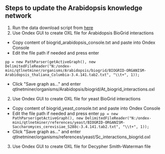 ## Steps to update the Arabidopsis knowledge network

1. Run the data download script from [here](https://github.com/KeywanHP/QTLNetMiner/blob/master/common/util/scripts/updateInputData.sh) 
2. Use Ondex GUI to create OXL file for Arabidopsis BioGrid interactions
  * Copy content of biogrid_arabidopsis_console.txt and paste into Ondex Console
  * Edit the file path if needed and press enter

  `pp = new PathParser(getActiveGraph(), new DelimitedFileReader("N:/ondex-mini/qtlnetminer/organisms/Arabidopsis/biogrid/BIOGRID-ORGANISM-Arabidopsis_thaliana_Columbia-3.4.141.tab2.txt", "\\t+", 1));`
  * Click "Save graph as..." and enter qtlnetminer/organisms/Arabidopsis/biogrid/At_biogrid_interactions.oxl

2. Use Ondex GUI to create OXL file for yeast BioGrid interactions
  * Copy content of biogrid_yeast_console.txt and paste into Ondex Console
  * Edit the file path if needed and press enter
  `pp = new PathParser(getActiveGraph(), new DelimitedFileReader("N:/ondex-mini/qtlnetminer/references/yeast/BIOGRID-ORGANISM-Saccharomyces_cerevisiae_S288c-3.4.141.tab2.txt", "\\t+", 1));`
  * Click "Save graph as..." and enter qtlnetminer/organisms/references/yeast/Sc_interactions_biogrid.oxl

3. Use Ondex GUI to create OXL file for Decypher Smith-Waterman file






